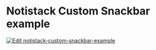 # Notistack Custom Snackbar example

[![Edit notistack-custom-snackbar-example](https://codesandbox.io/static/img/play-codesandbox.svg)](https://codesandbox.io/s/github/iamhosseindhv/notistack/tree/alpha/examples/custom-snackbar-example)

